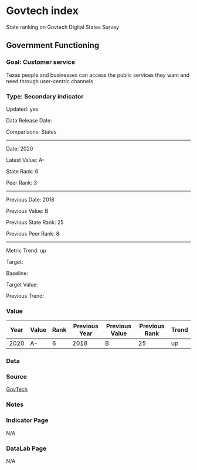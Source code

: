 # Govtech index

State ranking on Govtech Digital States Survey

## Government Functioning

### Goal: Customer service

Texas people and businesses can access the public services they want and need through user-centric channels

### Type: Secondary indicator

Updated: yes

Data Release Date: 

Comparisons: States

----

Date: 2020

Latest Value: A- 

State Rank: 6

Peer Rank: 3


----

Previous Date: 2018

Previous Value: B

Previous State Rank: 25

Previous Peer Rank: 8


----
Metric Trend: up

Target: 

Baseline: 

Target Value: 

Previous Trend: 



### Value

| Year      |  Value      | Rank        | Previous Year | Previous Value | Previous Rank | Trend | 
| ----------- | ----------- | ----------- | ----------- | ----------- | ----------- | -----------|
|   2020      |     A-      |      6      |    2018     |      B      |     25      |     up     | 

### Data

### Source

[GovTech](https://www.govtech.com/cdg/digital-states/digital-states-survey-2020-results-announced.html)

### Notes

### Indicator Page

N/A


### DataLab Page

N/A
